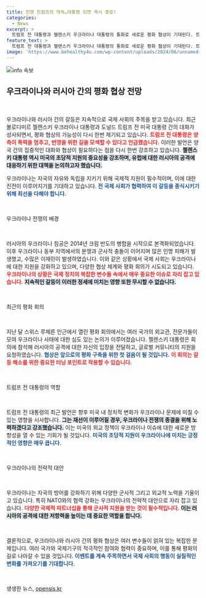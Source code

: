 ```yaml
---
title: 전쟁 트럼프의 약속…대통령 되면 즉시 종료!
categories:
  - News
excerpt: >
  트럼프 전 대통령과 젤렌스키 우크라이나 대통령의 통화로 새로운 평화 협상이 기대된다. 트럼프는 미국의 통합과 전쟁 종식을 다짐하며, 양국의 번영을 위한 합의를 촉구했다.
feature_text: >
  트럼프 전 대통령과 젤렌스키 우크라이나 대통령의 통화로 새로운 평화 협상이 기대된다. 트럼프는 미국의 통합과 전쟁 종식을 다짐하며, 양국의 번영을 위한 합의를 촉구했다.
image: 'https://www.behealthy4u.com/wp-content/uploads/2024/06/unnamed-file.png'
---
```


<p><img src="https://www.behealthy4u.com/wp-content/uploads/2024/06/unnamed-file.png" alt="info 속보" /></p>

<h2 data-ke-size="size26">우크라이나와 러시아 간의 평화 협상 전망</h2>

<p data-ke-size="size16">&nbsp;</p>

<p>우크라이나와 러시아 간의 갈등은 지속적으로 국제 사회의 주목을 받고 있습니다. 최근 볼로디미르 젤렌스키 우크라이나 대통령과 도널드 트럼프 전 미국 대통령 간의 대화가 성사되면서, 평화 협상의 가능성이 다시 한번 제기되고 있습니다. <b><span style="color: #ee2323;">트럼프 전 대통령은 양측이 폭력을 멈추고, 번영을 위한 길을 모색할 수 있다고 언급했습니다.</span></b> 이러한 발언은 양국 간의 집중적인 대화와 협상이 필요하다는 점을 다시 한번 강조하고 있습니다. <b><span style="background-color: #21538527;">젤렌스키 대통령 역시 미국의 초당적 지원의 중요성을 강조하며, 유럽에 대한 러시아의 공격에 대응하기 위한 대책을 논의하고자 했습니다.</span></b> </p>

<p>우크라이나는 자국의 자유와 독립을 지키기 위해 국제적 지원이 필수적이며, 이에 대한 진전이 이루어지기를 기대하고 있습니다. <b><span style="color: #1a5490;">전 국제 사회가 협력하여 이 갈등을 종식시키기 위해 최선을 다해야 합니다.</span></b> </p>

<p data-ke-size="size16">&nbsp;</p>

<p>우크라이나 전쟁의 배경</p>

<p data-ke-size="size16">&nbsp;</p>

<p>러시아의 우크라이나 침공은 2014년 크림 반도의 병합을 시작으로 본격화되었습니다. 이후 우크라이나 동부 지역에서의 분쟁과 군사적 충돌이 이어지며 많은 인명 피해가 발생했고, 수많은 이재민이 발생하였습니다. 이와 같은 상황에서 국제 사회는 우크라이나에 대한 지원을 강화하고 있으며, 다양한 협상 체계와 평화 회의가 시도되고 있습니다. <b><span style="color: #ee2323;">우크라이나의 상황은 국제 정치의 복잡한 변수들 속에서 매우 중요한 이슈로 자리 잡고 있습니다.</span></b> <b><span style="background-color: #21538527;">지속적인 갈등이 이러한 정세에 미치는 영향 또한 무시할 수 없습니다.</span></b></p>

<p data-ke-size="size16">&nbsp;</p>

<p>최근의 평화 회의</p>

<p data-ke-size="size16">&nbsp;</p>

<p>지난 달 스위스 루체른 인근에서 열린 평화 회의에서는 여러 국가의 외교관, 전문가들이 모여 우크라이나 사태에 대한 심도 있는 논의가 이루어졌습니다. 젤렌스키 대통령은 회의에 참석해 러시아의 공격에 대한 자신의 입장을 전달하고, 글로벌 커뮤니티의 지원을 요청하였습니다. <b><span style="color: #1a5490;">협상은 앞으로의 평화 구축을 위한 첫 걸음이 될 것입니다.</span></b> <b><span style="color: #ee2323;">이 회의는 갈등 해소를 위한 중요한 터닝 포인트로 작용할 수 있습니다.</span></b></p>

<p data-ke-size="size16">&nbsp;</p>

<p>트럼프 전 대통령의 역할</p>

<p data-ke-size="size16">&nbsp;</p>

<p>트럼프 전 대통령의 최근 발언은 향후 미국 내 정치적 변화가 우크라이나 문제에 미칠 수 있는 영향을 시사합니다. <b><span style="background-color: #21538527;">그는 재선이 이루어질 경우, 우크라이나 전쟁의 종결을 위해 노력하겠다고 강조했습니다.</span></b> 이는 미국의 외교 정책이 우크라이나 이슈에 대한 새로운 방향성을 열 수 있는 기회가 될 것입니다. <b><span style="color: #1a5490;">미국의 초당적 지원이 우크라이나에 미치는 긍정적인 영향은 매우 큽니다.</span></b></p>

<p data-ke-size="size16">&nbsp;</p>

<p>우크라이나의 전략적 대안</p>

<p data-ke-size="size16">&nbsp;</p>

<p>우크라이나는 자국의 방어를 강화하기 위해 다양한 군사적 그리고 외교적 노력을 기울이고 있습니다. 특히 NATO와의 협력 강화는 우크라이나의 전략적 대안으로 자리 잡고 있습니다. <b><span style="color: #ee2323;">다양한 국제적 파트너십을 통해 군사적 지원을 받는 것이 필수적입니다.</span></b> <b><span style="background-color: #21538527;">이는 러시아의 공격에 대한 저항력을 높이는 데 중요한 역할을 합니다.</span></b> </p>

<p data-ke-size="size16">&nbsp;</p>

<p>결론적으로, 우크라이나와 러시아 간의 평화 협상은 여러 변수들이 얽혀 있는 복잡한 문제입니다. 여러 국가와 국제기구의 적극적인 참여와 협력이 중요하며, 이를 통해 평화의 길로 나아갈 수 있을 것입니다. <b><span style="color: #1a5490;">이벤트를 계속 주목하면서 국제 사회의 행동이 실질적인 변화를 가져오기를 기대합니다.</span></b> </p>

<p data-ke-size="size16">&nbsp;</p>
생생한 뉴스, <a href="https://opensis.kr" rel="dofollow">opensis.kr</a>


